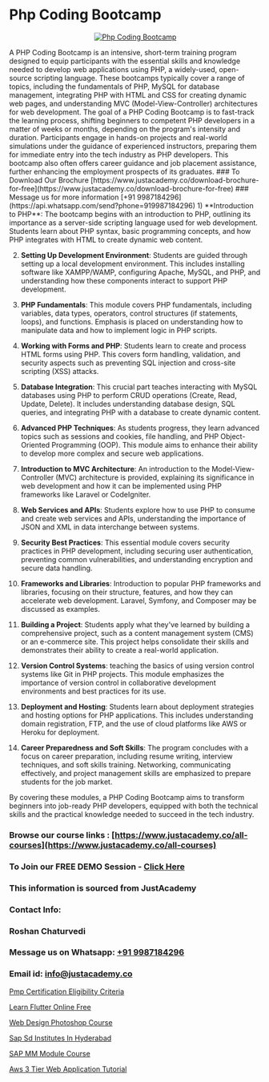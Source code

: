 # Php Coding Bootcamp

<p align="center">
  <a href="https://justacademy.co/course-detail/php-training">
    <img src="https://justacademy.co/storage2/course_image/1676637155_course_image.webp" alt="Php Coding Bootcamp">
  </a>
</p>
A PHP Coding Bootcamp is an intensive, short-term training program designed to equip participants with the essential skills and knowledge needed to develop web applications using PHP, a widely-used, open-source scripting language. These bootcamps typically cover a range of topics, including the fundamentals of PHP, MySQL for database management, integrating PHP with HTML and CSS for creating dynamic web pages, and understanding MVC (Model-View-Controller) architectures for web development. The goal of a PHP Coding Bootcamp is to fast-track the learning process, shifting beginners to competent PHP developers in a matter of weeks or months, depending on the program's intensity and duration. Participants engage in hands-on projects and real-world simulations under the guidance of experienced instructors, preparing them for immediate entry into the tech industry as PHP developers. This bootcamp also often offers career guidance and job placement assistance, further enhancing the employment prospects of its graduates.
### To Download Our Brochure [https://www.justacademy.co/download-brochure-for-free](https://www.justacademy.co/download-brochure-for-free)
### Message us for more information [+91 9987184296](https://api.whatsapp.com/send?phone=919987184296)
1) **Introduction to PHP**: The bootcamp begins with an introduction to PHP, outlining its importance as a server-side scripting language used for web development. Students learn about PHP syntax, basic programming concepts, and how PHP integrates with HTML to create dynamic web content.

2) **Setting Up Development Environment**: Students are guided through setting up a local development environment. This includes installing software like XAMPP/WAMP, configuring Apache, MySQL, and PHP, and understanding how these components interact to support PHP development.

3) **PHP Fundamentals**: This module covers PHP fundamentals, including variables, data types, operators, control structures (if statements, loops), and functions. Emphasis is placed on understanding how to manipulate data and how to implement logic in PHP scripts.

4) **Working with Forms and PHP**: Students learn to create and process HTML forms using PHP. This covers form handling, validation, and security aspects such as preventing SQL injection and cross-site scripting (XSS) attacks.

5) **Database Integration**: This crucial part teaches interacting with MySQL databases using PHP to perform CRUD operations (Create, Read, Update, Delete). It includes understanding database design, SQL queries, and integrating PHP with a database to create dynamic content.

6) **Advanced PHP Techniques**: As students progress, they learn advanced topics such as sessions and cookies, file handling, and PHP Object-Oriented Programming (OOP). This module aims to enhance their ability to develop more complex and secure web applications.

7) **Introduction to MVC Architecture**: An introduction to the Model-View-Controller (MVC) architecture is provided, explaining its significance in web development and how it can be implemented using PHP frameworks like Laravel or CodeIgniter.

8) **Web Services and APIs**: Students explore how to use PHP to consume and create web services and APIs, understanding the importance of JSON and XML in data interchange between systems.

9) **Security Best Practices**: This essential module covers security practices in PHP development, including securing user authentication, preventing common vulnerabilities, and understanding encryption and secure data handling.

10) **Frameworks and Libraries**: Introduction to popular PHP frameworks and libraries, focusing on their structure, features, and how they can accelerate web development. Laravel, Symfony, and Composer may be discussed as examples.

11) **Building a Project**: Students apply what they've learned by building a comprehensive project, such as a content management system (CMS) or an e-commerce site. This project helps consolidate their skills and demonstrates their ability to create a real-world application.

12) **Version Control Systems**: teaching the basics of using version control systems like Git in PHP projects. This module emphasizes the importance of version control in collaborative development environments and best practices for its use.

13) **Deployment and Hosting**: Students learn about deployment strategies and hosting options for PHP applications. This includes understanding domain registration, FTP, and the use of cloud platforms like AWS or Heroku for deployment.

14) **Career Preparedness and Soft Skills**: The program concludes with a focus on career preparation, including resume writing, interview techniques, and soft skills training. Networking, communicating effectively, and project management skills are emphasized to prepare students for the job market.

By covering these modules, a PHP Coding Bootcamp aims to transform beginners into job-ready PHP developers, equipped with both the technical skills and the practical knowledge needed to succeed in the tech industry.

### Browse our course links : [https://www.justacademy.co/all-courses](https://www.justacademy.co/all-courses) 
### To Join our FREE DEMO Session - [Click Here](https://www.justacademy.co/register-for-course-demo)


### This information is sourced from JustAcademy
### Contact Info:
### Roshan Chaturvedi
### Message us on Whatsapp: [+91 9987184296](https://api.whatsapp.com/send?phone=919987184296)
### Email id: [info@justacademy.co](mailto:info@justacademy.co)
                
[Pmp Certification Eligibility Criteria](https://www.linkedin.com/pulse/pmp-certification-eligibility-criteria-justacademy-mumbai-hvv1c?trackingId=BWi972DyC8R6ALGcj6rO%2Fg%3D%3D&lipi=urn%3Ali%3Apage%3Ad_flagship3_showcase_admin%3BQONBiiZYS52%2BUVT4s6K24g%3D%3D)

[Learn Flutter Online Free](https://www.linkedin.com/pulse/learn-flutter-online-free-justacademy-beangaluru-qwy7c/)

[Web Design Photoshop Course](https://medium.com/@ranemanish460/web-design-photoshop-course-36dd26f22c26)

[Sap Sd Institutes In Hyderabad](https://medium.com/@roneet705/sap-sd-institutes-in-hyderabad-5eba3ecfb820)

[SAP MM Module Course](https://justacademyin.github.io/Articles/SAP-MM-Module-Course)

[Aws 3 Tier Web Application Tutorial](https://justacademyin.github.io/justacademy/aws-3-tier-web-application-tutorial)

